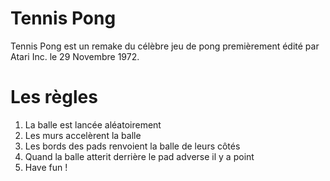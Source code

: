 # Tennis Pong

Tennis Pong est un remake du célèbre jeu de pong premièrement édité par Atari Inc. le 29 Novembre 1972.

# Les règles

1. La balle est lancée aléatoirement
2. Les murs accelèrent la balle
3. Les bords des pads renvoient la balle de leurs côtés
4. Quand la balle atterit derrière le pad adverse il y a point
5. Have fun !
